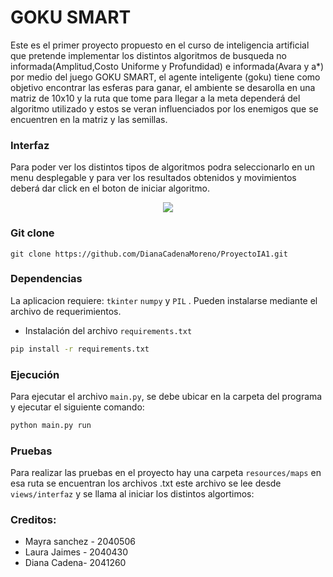 # GOKU SMART

Este es el primer proyecto propuesto en el curso de inteligencia artificial que pretende implementar los distintos algoritmos de busqueda no informada(Amplitud,Costo Uniforme y Profundidad) e informada(Avara y a*) por medio del juego GOKU SMART, el agente inteligente (goku) tiene como objetivo encontrar las esferas para ganar, el ambiente se desarolla en una matriz de 10x10 y la ruta que tome para llegar a la meta dependerá del algoritmo utilizado y estos se veran influenciados por los enemigos que se encuentren en la matriz y las semillas.

### Interfaz
Para poder ver los distintos tipos de algoritmos podra seleccionarlo en un menu desplegable y para ver los resultados obtenidos y movimientos deberá dar click en el boton de iniciar algoritmo. 

<p align="center">
    <img src="https://drive.google.com/file/d/1QzN464xD_NL-NXbppjLvFv0VQ8KdpaZY/view?usp=sharing">
</p>

### Git clone
```
git clone https://github.com/DianaCadenaMoreno/ProyectoIA1.git
```

### Dependencias

La aplicacion requiere: ```tkinter``` ```numpy``` y ```PIL``` . Pueden instalarse mediante el archivo de requerimientos.

- Instalación del archivo ```requirements.txt```
```bash
pip install -r requirements.txt
```

### Ejecución 
Para ejecutar el archivo ```main.py```, se debe ubicar en la carpeta del programa y ejecutar el siguiente comando:
```bash
python main.py run
```

### Pruebas
Para realizar las pruebas en el proyecto hay una carpeta ```resources/maps``` en esa ruta se encuentran los archivos .txt este archivo se lee desde ```views/interfaz``` y se llama al iniciar los distintos algortimos: 


### Creditos:
- Mayra sanchez - 2040506
- Laura Jaimes - 2040430
- Diana Cadena- 2041260
